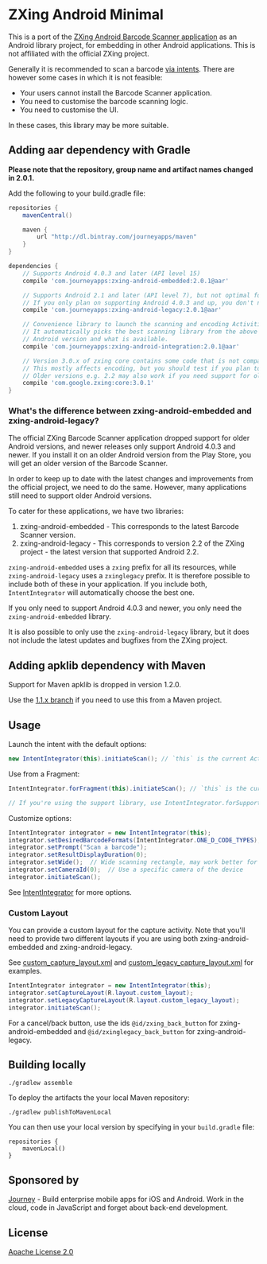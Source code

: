# ZXing Android Minimal

This is a port of the [ZXing Android Barcode Scanner application](https://github.com/zxing/zxing/) as an Android
library project, for embedding in other Android applications. This is not affiliated with the official ZXing project.

Generally it is recommended to scan a barcode [via intents](https://github.com/zxing/zxing/wiki/Scanning-Via-Intent).
There are however some cases in which it is not feasible:

* Your users cannot install the Barcode Scanner application.
* You need to customise the barcode scanning logic.
* You need to customise the UI.

In these cases, this library may be more suitable.

## Adding aar dependency with Gradle

**Please note that the repository, group name and artifact names changed in 2.0.1.**

Add the following to your build.gradle file:

```groovy
repositories {
    mavenCentral()

    maven {
        url "http://dl.bintray.com/journeyapps/maven"
    }
}

dependencies {
    // Supports Android 4.0.3 and later (API level 15)
    compile 'com.journeyapps:zxing-android-embedded:2.0.1@aar'

    // Supports Android 2.1 and later (API level 7), but not optimal for later Android versions.
    // If you only plan on supporting Android 4.0.3 and up, you don't need to include this.
    compile 'com.journeyapps:zxing-android-legacy:2.0.1@aar'

    // Convenience library to launch the scanning and encoding Activities.
    // It automatically picks the best scanning library from the above two, depending on the
    // Android version and what is available.
    compile 'com.journeyapps:zxing-android-integration:2.0.1@aar'

    // Version 3.0.x of zxing core contains some code that is not compatible on Android 2.2 and earlier.
    // This mostly affects encoding, but you should test if you plan to support these versions.
    // Older versions e.g. 2.2 may also work if you need support for older Android versions.
    compile 'com.google.zxing:core:3.0.1'
}
```

### What's the difference between zxing-android-embedded and zxing-android-legacy?

The official ZXing Barcode Scanner application dropped support for older Android versions, and newer
releases only support Android 4.0.3 and newer. If you install it on an older Android version from
the Play Store, you will get an older version of the Barcode Scanner.

In order to keep up to date with the latest changes and improvements from the official project, we
need to do the same. However, many applications still need to support older Android versions.

To cater for these applications, we have two libraries:

1. zxing-android-embedded - This corresponds to the latest Barcode Scanner version.
2. zxing-android-legacy - This corresponds to version 2.2 of the ZXing project -
   the latest version that supported Android 2.2.

`zxing-android-embedded` uses a `zxing` prefix for all its resources, while `zxing-android-legacy`
uses a `zxinglegacy` prefix. It is therefore possible to include both of these in your application.
If you include both, `IntentIntegrator` will automatically choose the best one.

If you only need to support Android 4.0.3 and newer, you only need the `zxing-android-embedded`
library.

It is also possible to only use the `zxing-android-legacy` library, but it does not include the
latest updates and bugfixes from the ZXing project.


## Adding apklib dependency with Maven

Support for Maven apklib is dropped in version 1.2.0.

Use the [1.1.x branch](https://github.com/journeyapps/zxing-android-embedded/tree/1.1.x) if you need to use this from a Maven project.

## Usage

Launch the intent with the default options:
```java
new IntentIntegrator(this).initiateScan(); // `this` is the current Activity
```

Use from a Fragment:
```java
IntentIntegrator.forFragment(this).initiateScan(); // `this` is the current Fragment

// If you're using the support library, use IntentIntegrator.forSupportFragment(this) instead.
```

Customize options:
```java
IntentIntegrator integrator = new IntentIntegrator(this);
integrator.setDesiredBarcodeFormats(IntentIntegrator.ONE_D_CODE_TYPES);
integrator.setPrompt("Scan a barcode");
integrator.setResultDisplayDuration(0);
integrator.setWide();  // Wide scanning rectangle, may work better for 1D barcodes
integrator.setCameraId(0);  // Use a specific camera of the device
integrator.initiateScan();
```

See [IntentIntegrator](integration/src/main/java/com/google/zxing/integration/android/IntentIntegrator.java) for more options.

### Custom Layout

You can provide a custom layout for the capture activity. Note that you'll need to provide two
different layouts if you are using both zxing-android-embedded and zxing-android-legacy.

See [custom_capture_layout.xml](sample/src/main/res/layout/custom_capture_layout.xml) and
[custom_legacy_capture_layout.xml](sample/src/main/res/layout/custom_legacy_capture_layout.xml) for
examples.

```java
IntentIntegrator integrator = new IntentIntegrator(this);
integrator.setCaptureLayout(R.layout.custom_layout);
integrator.setLegacyCaptureLayout(R.layout.custom_legacy_layout);
integrator.initiateScan();
```

For a cancel/back button, use the ids `@id/zxing_back_button` for zxing-android-embedded and
 `@id/zxinglegacy_back_button` for zxing-android-legacy.

## Building locally

    ./gradlew assemble

To deploy the artifacts the your local Maven repository:

    ./gradlew publishToMavenLocal

You can then use your local version by specifying in your `build.gradle` file:

    repositories {
        mavenLocal()
    }

## Sponsored by

[Journey][1] - Build enterprise mobile apps for iOS and Android. Work in the cloud, code in JavaScript and forget about back-end development.


## License

[Apache License 2.0](http://www.apache.org/licenses/LICENSE-2.0)

[1]: http://journeyapps.com
